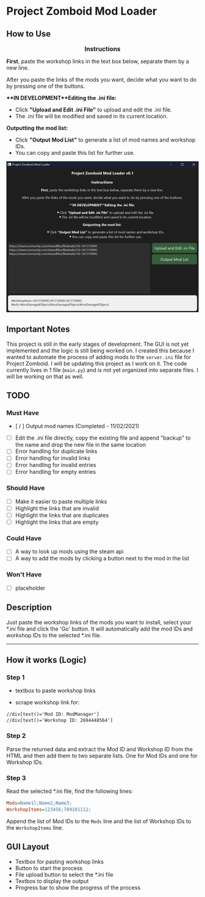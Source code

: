# Project Zomboid Mod Loader

## How to Use

<div style="font-size: 16px; font-weight: bold; text-align: center; margin-bottom: 8px;">
    Instructions
</div>

<p><b>First</b>, paste the workshop links in the text box below, separate them by a new line.</p>
<p>After you paste the links of the mods you want, decide what you want to do by pressing one of the buttons.</p>

<p><b>**IN DEVELOPMENT**Editing the .ini file:</b></p>
<ul>
    <li>Click <b>"Upload and Edit .ini File"</b> to upload and edit the .ini file.</li>
    <li>The .ini file will be modified and saved in its current location.</li>
</ul>

<p><b>Outputting the mod list:</b></p>
<ul>
    <li>Click <b>"Output Mod List"</b> to generate a list of mod names and workshop IDs.</li>
    <li>You can copy and paste this list for further use.</li>
</ul>

<img src="demo_01.png">

## Important Notes

This project is still in the early stages of development. The GUI is not yet implemented and the logic is still being worked on. I created this because I wanted to automate the process of adding mods to the `server.ini` file for Project Zomboid. I will be updating this project as I work on it. The code currently lives in 1 file (`main.py`) and is not yet organized into separate files. I will be working on that as well.

## TODO

### Must Have
- [ / ] Output mod names (Completed - 11/02/2021)
- [ ]  Edit the .ini file directly, copy the existing file and append "backup" to the name and drop the new file in the same location
- [ ] Error handling for duplicate links
- [ ] Error handling for invalid links
- [ ] Error handling for invalid entries
- [ ] Error handling for empty entries

### Should Have

- [ ] Make it easier to paste multiple links
- [ ] Highlight the links that are invalid
- [ ] Highlight the links that are duplicates
- [ ] Highlight the links that are empty

### Could Have

- [ ] A way to look up mods using the steam api
- [ ] A way to add the mods by clicking a button next to the mod in the list

### Won't Have

- [ ] placeholder

## Description

Just paste the workshop links of the mods you want to install, select your *.ini file and click the 'Go' button. It will automatically add the mod IDs and workshop IDs to the selected *.ini file.

---

## How it works (Logic)

### Step 1

- textbox to paste workshop links

- scrape workshop link for:  

```xpath
//div[text()='Mod ID: ModManager']
//div[text()='Workshop ID: 2694448564']
```

### Step 2

Parse the returned data and extract the Mod ID and Workshop ID from the HTML and then add them to two separate lists. One for Mod IDs and one for Workshop IDs.

### Step 3

Read the selected *.ini file, find the following lines:

```ini
Mods=Name1l;Name2;Name3;
WorkshopItems=123456;789101112;
```

Append the list of Mod IDs to the `Mods` line and the list of Workshop IDs to the `WorkshopItems` line.

## GUI Layout

- Textbox for pasting workshop links
- Button to start the process
- File upload button to select the *.ini file
- Textbox to display the output
- Progress bar to show the progress of the process
